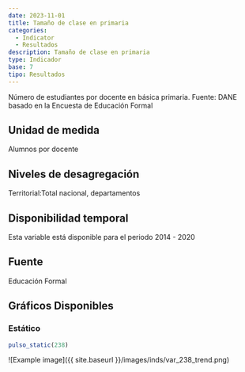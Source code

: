 ```yaml
---
date: 2023-11-01
title: Tamaño de clase en primaria
categories:
  - Indicator
  - Resultados
description: Tamaño de clase en primaria
type: Indicador
base: 7
tipo: Resultados
--- 
```


Número de estudiantes por docente en básica primaria.
Fuente: DANE basado en la Encuesta de Educación Formal

## Unidad de medida
Alumnos por docente

## Niveles de desagregación
Territorial:Total nacional, departamentos

## Disponibilidad temporal
Esta variable está disponible para el periodo 2014 - 2020

## Fuente
Educación Formal

## Gráficos Disponibles

### Estático

``` R
pulso_static(238)
```

![Example image]({{ site.baseurl }}/images/inds/var_238_trend.png)